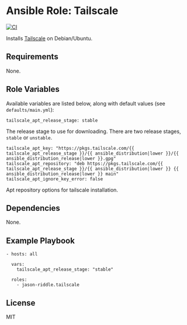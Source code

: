 # Ansible Role: Tailscale

[![CI](https://github.com/jason-riddle/ansible-role-tailscale/workflows/CI/badge.svg?event=push)](https://github.com/jason-riddle/ansible-role-tailscale/actions?query=workflow%3ACI)

Installs [Tailscale](https://tailscale.com/) on Debian/Ubuntu.

## Requirements

None.

## Role Variables

Available variables are listed below, along with default values (see `defaults/main.yml`):

    tailscale_apt_release_stage: stable

The release stage to use for downloading. There are two release stages, `stable` or `unstable`.

    tailscale_apt_key: "https://pkgs.tailscale.com/{{ tailscale_apt_release_stage }}/{{ ansible_distribution|lower }}/{{ ansible_distribution_release|lower }}.gpg"
    tailscale_apt_repository: "deb https://pkgs.tailscale.com/{{ tailscale_apt_release_stage }}/{{ ansible_distribution|lower }} {{ ansible_distribution_release|lower }} main"
    tailscale_apt_ignore_key_error: false

Apt repository options for tailscale installation.

## Dependencies

None.

## Example Playbook

    - hosts: all

      vars:
        tailscale_apt_release_stage: "stable"

      roles:
        - jason-riddle.tailscale

## License

MIT
